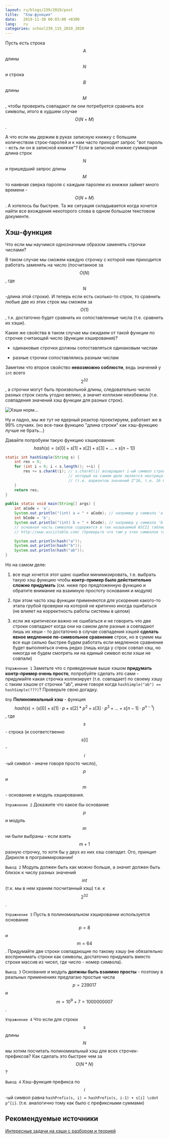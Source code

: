 ```yaml
---
layout: ru/blogs/239/2019/post
title:  "Хэш-функция"
date:   2019-11-30 00:03:00 +0300
lang:   ru
categories: school239_115_2019_2020
---
```


Пусть есть строка $$A$$ длины $$N$$ и строка $$B$$ длины $$M$$, чтобы проверить совпадают ли они потребуется сравнить все символы, итого в худшем случае $$O(N+M)$$.

А что если мы держим в руках записную книжку с большим количеством строк-паролей и к нам часто приходит запрос "вот пароль - есть ли он в записной книжке"?
 Если в записной книжке суммарная длина строк $$N$$ и пришедший запрос длины $$M$$ то наивная сверка пароля с каждым паролем из книжки займет много времени - $$O(N+M)$$.
 А хотелось бы быстрее. Та же ситуация складывается когда хочется найти все вхождения некоторого слова в одном большом текстовом документе.

Хэш-функция
-----

Что если мы научимся однозначным образом заменять строчки числами?

В таком случае мы сможем каждую строчку с которой нам приходится работать заменять на число (посчитанное за $$O(N)$$, где $$N$$-длина этой строки). И теперь если есть сколько-то строк, то сравнить любые две из этих строк мы сможем за $$O(1)$$, т.к. достаточно будет сравнить их сопоставленные числа (т.е. сравнить их хэши).

Какие же свойства в таком случае мы ожидаем от такой функции по строчке считающей число (функции хэширования)?

 - одинаковые строчки должны сопоставляться одинаковым числам

 - разные строчки сопоставлялись разным числам

Заметим что второе свойство **невозможно соблюсти**, ведь значений у ```int``` всего $$2^{32}$$, а строчки могут быть произвольной длины, следовательно число разных строк сколь угодно велико, а значит коллизии неизбежны (т.е. совпадения значений хэш функции для разных строк).

![Хэши норм...](/static/2019/11/hash_norm.png)

Ну и ладно, мы же тут не ядерный реактор проектируем, работает же в 99% случаях. (но все-таки функцию "длина строки" как хэш-функцию лучше не брать...)

Давайте попробуем такую функцию хэширования: $$hash(s) = (s[0] + s[1] + s[2] + s[3] + ... + s[n-1])$$

```java
static int hashSimple(String s) {
    int res = 0;
    for (int i = 0; i < s.length(); ++i) {
        res += s.charAt(i); // s.charAt(i) возвращает i-ый символ строки типа char,
                            // который на самом деле является неотрицательным числом от 0 до 65535 включительно
                            // (т.е. вариантов значений 2^16, т.е. 16 бит, т.е. 2 байта)
    }
    return res;
}

public static void main(String[] args) {
    int aCode = 'a';
    System.out.println("(int) a = " + aCode); // например у символа 'a' код (т.е. сопоставляемое число) равен 97
    int bCode = 'b';
    System.out.println("(int) b = " + bCode); // например у символа 'b' код (т.е. сопоставляемое число) равен 98
    // основная часть символов содержится в так называемой ASCII таблице:
    // http://www.asciitable.com/ (проверьте что там у этих символов такие же коды)

    System.out.println(hash("a"));
    System.out.println(hash("b"));
    System.out.println(hash("ab"));
}
```
 
Но на самом деле:

1) все еще хочется этот шанс ошибки минимизировать, т.е. выбрать такую хэш функцию чтобы **контр-пример было действительно сложно придумать** (см. ниже про предложенную функцию и обратите внимание на взаимную простоту основания и модуля)
 
2) при этом часто хэш функции применяются для ускорения какого-то этапа грубой проверки на которой не критично иногда ошибаться (не влияет на корректность работы системы в целом)

3) если же критически важно не ошибаться и не говорить что две строки совпадают когда они на самом деле разные а совпадают лишь их хеши - то достаточно в случае совпадения хэшей **сделать явное медленное по-символьное сравнение** строк, но в сумме мы все еще сильно быстрее будем работать если медленное сравнение будет выполняться очень редко (лишь когда у строк совпал хэш, но никогда не будем смотреть ни на единый символ если хэши не совпали)

```Упражнение 1``` Заметьте что с приведенным выше хэшом **придумать контр-пример очень просто**, попробуйте сделать это сами - придумайте какая строчка коллизирует (т.е. совпадает) по своему хэшу с таким хэшом от строчки "ab", иначе говоря когда ```hashSimple("ab") == hashSimple(???)```? Проверьте свою догадку.

```Опр``` **Полиномиальный хэш** - функция $$hash(s) = (s[0] + s[1] \cdot p + s[2] * p^2 + s[3] \cdot p^3 + ... + s[n-1] \cdot p^{n-1}) % m$$, где $$s$$ - строка (и соответственно $$s[i]$$ - $$i$$-ый символ - иначе говоря просто число), $$p$$ и $$m$$ - основание и модуль хэширования.

```Упражнение 2``` Докажите что какое бы основание $$p$$ и модуль $$m$$ ни были выбраны - если взять $$m+1$$ разную строчку, то хотя бы у двух из них хэш совпадет. Ого, принцип Дирихле в программировании! 

```Вывод 2``` Модуль должен быть как можно больше, а значит должен быть близок к числу разных значений $$int$$ (т.к. мы в нем храним посчитанный хэш) т.е. к $$2^{32}$$.

```Упражнение 3``` Пусть в полиномиальном хэшировании используется основание $$p=8$$ и $$m=64$$. Придумайте две строки совпадающие по такому хэшу (не обязательно воспринимать строки как символы, достаточно придумать вместо строки массив из чисел, где число - номер символа).

```Вывод 3``` Основание и модуль **должны быть взаимно просты** - поэтому в реальных применениях предлагаю простые числа $$p=239017$$ и $$m=10^9+7=1000000007$$.

```Упражнение 4``` Что если для строки $$s$$ длины $$N$$ мы хотим посчитать полиномиальный хэш для всех строчек-префиксов? Как сделать это быстрее чем за $$O(N*N)$$?

```Вывод 4``` Хэш-функция префикса по $$i$$-ый символ равна ```hashPrefix(s, i) = hashPrefix(s, i-1) + s[i] \cdot p^{i}```. (т.е. аналогично тому как было с префиксными суммами)

Рекомендуемые источники
-----

[Интересные задачи на хэши с разбором и теорией](https://codeforces.com/blog/entry/60445)
